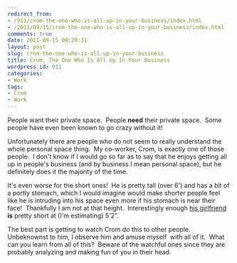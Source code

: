 ```yaml
---
redirect_from:
- /911/crom-the-one-who-is-all-up-in-your-business/index.html
- /2011/09/15/crom-the-one-who-is-all-up-in-your-business/index.html
comments: true
date: 2011-09-15 08:20:31
layout: post
slug: crom-the-one-who-is-all-up-in-your-business
title: Crom, The One Who Is All Up In Your Business
wordpress_id: 911
categories:
- Work
tags:
- Crom
- Work
---
```


People want their private space.  People **need** their private space.  Some people have even been known to go crazy without it!

Unfortunately there are people who do not seem to really understand the whole personal space thing.  My co-worker, Crom, is exactly one of those people.  I don't know if I would go so far as to say that he enjoys getting all up in people's business (and by business I mean personal space), but he definitely does it the majority of the time.

It's even worse for the short ones!  He is pretty tall (over 6') and has a bit of a portly stomach, which I would imagine would make shorter people feel like he is intruding into his space even more if his stomach is near their face!  Thankfully I am not at that height.  Interestingly enough [his girlfriend](http://www.goingthewongway.com/914/crom-the-one-with-the-girlfriend/) **is** pretty short at (I'm estimating) 5'2".

The best part is getting to watch Crom do this to other people.  Unbeknownst to him, I observe him and amuse myself  with all of it.  What can you learn from all of this?  Beware of the watchful ones since they are probably analyzing and making fun of you in their head.
